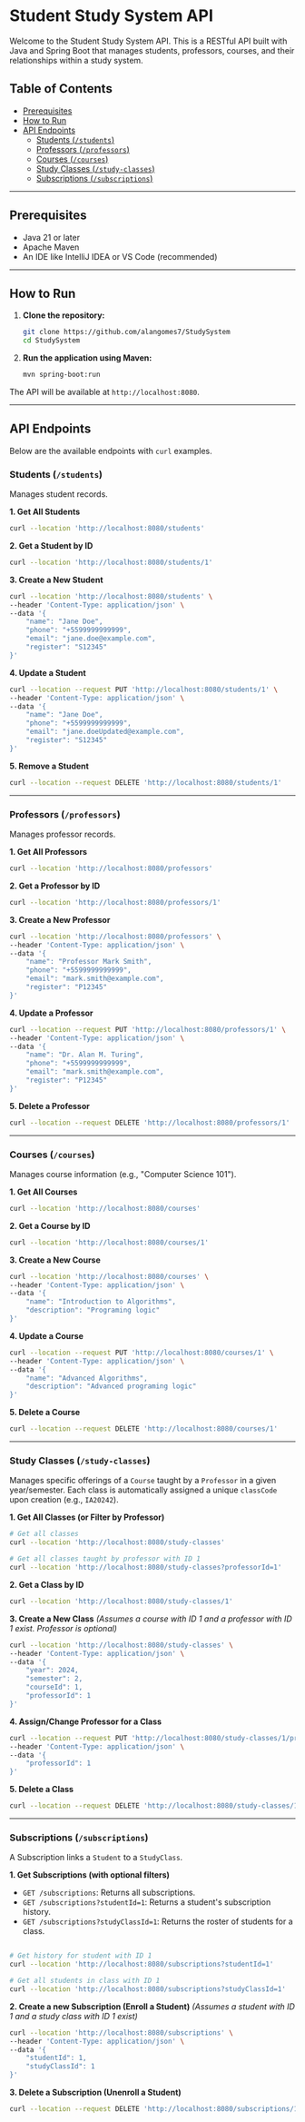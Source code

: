# Student Study System API

Welcome to the Student Study System API. This is a RESTful API built with Java and Spring Boot that manages students, professors, courses, and their relationships within a study system.

## Table of Contents

- [Prerequisites](#prerequisites)
- [How to Run](#how-to-run)
- [API Endpoints](#api-endpoints)
  - [Students (`/students`)](#students-students)
  - [Professors (`/professors`)](#professors-professors)
  - [Courses (`/courses`)](#courses-courses)
  - [Study Classes (`/study-classes`)](#study-classes-study-classes)
  - [Subscriptions (`/subscriptions`)](#subscriptions-subscriptions)


---

## Prerequisites

- Java 21 or later
- Apache Maven
- An IDE like IntelliJ IDEA or VS Code (recommended)

---

## How to Run

1.  **Clone the repository:**
    ```bash
    git clone https://github.com/alangomes7/StudySystem
    cd StudySystem
    ```

2.  **Run the application using Maven:**
    ```bash
    mvn spring-boot:run
    ```

The API will be available at `http://localhost:8080`.

---

## API Endpoints

Below are the available endpoints with `curl` examples.

### Students (`/students`)

Manages student records.

**1. Get All Students**
```bash
curl --location 'http://localhost:8080/students'
```

**2. Get a Student by ID**
```bash
curl --location 'http://localhost:8080/students/1'
```

**3. Create a New Student**
```bash
curl --location 'http://localhost:8080/students' \
--header 'Content-Type: application/json' \
--data '{
    "name": "Jane Doe",
    "phone": "+5599999999999",
    "email": "jane.doe@example.com",
    "register": "S12345"
}'
```

**4. Update a Student**
```bash
curl --location --request PUT 'http://localhost:8080/students/1' \
--header 'Content-Type: application/json' \
--data '{
    "name": "Jane Doe",
    "phone": "+5599999999999",
    "email": "jane.doeUpdated@example.com",
    "register": "S12345"
}'
```

**5. Remove a Student**
```bash
curl --location --request DELETE 'http://localhost:8080/students/1'
```

---

### Professors (`/professors`)

Manages professor records.

**1. Get All Professors**
```bash
curl --location 'http://localhost:8080/professors'
```

**2. Get a Professor by ID**
```bash
curl --location 'http://localhost:8080/professors/1'
```

**3. Create a New Professor**
```bash
curl --location 'http://localhost:8080/professors' \
--header 'Content-Type: application/json' \
--data '{
    "name": "Professor Mark Smith",
    "phone": "+5599999999999",
    "email": "mark.smith@example.com",
    "register": "P12345"
}'
```

**4. Update a Professor**
```bash
curl --location --request PUT 'http://localhost:8080/professors/1' \
--header 'Content-Type: application/json' \
--data '{
    "name": "Dr. Alan M. Turing",
    "phone": "+5599999999999",
    "email": "mark.smith@example.com",
    "register": "P12345"
}'
```

**5. Delete a Professor**
```bash
curl --location --request DELETE 'http://localhost:8080/professors/1'
```

---

### Courses (`/courses`)

Manages course information (e.g., "Computer Science 101").

**1. Get All Courses**
```bash
curl --location 'http://localhost:8080/courses'
```

**2. Get a Course by ID**
```bash
curl --location 'http://localhost:8080/courses/1'
```

**3. Create a New Course**
```bash
curl --location 'http://localhost:8080/courses' \
--header 'Content-Type: application/json' \
--data '{
    "name": "Introduction to Algorithms",
    "description": "Programing logic"
}'
```

**4. Update a Course**
```bash
curl --location --request PUT 'http://localhost:8080/courses/1' \
--header 'Content-Type: application/json' \
--data '{
    "name": "Advanced Algorithms",
    "description": "Advanced programing logic"
}'
```

**5. Delete a Course**
```bash
curl --location --request DELETE 'http://localhost:8080/courses/1'
```

---

### Study Classes (`/study-classes`)

Manages specific offerings of a `Course` taught by a `Professor` in a given year/semester. Each class is automatically assigned a unique `classCode` upon creation (e.g., `IA20242`).

**1. Get All Classes (or Filter by Professor)**
```bash
# Get all classes
curl --location 'http://localhost:8080/study-classes'

# Get all classes taught by professor with ID 1
curl --location 'http://localhost:8080/study-classes?professorId=1'
```

**2. Get a Class by ID**
```bash
curl --location 'http://localhost:8080/study-classes/1'
```

**3. Create a New Class**
*(Assumes a course with ID 1 and a professor with ID 1 exist. Professor is optional)*
```bash
curl --location 'http://localhost:8080/study-classes' \
--header 'Content-Type: application/json' \
--data '{
    "year": 2024,
    "semester": 2,
    "courseId": 1,
    "professorId": 1
}'
```

**4. Assign/Change Professor for a Class**
```bash
curl --location --request PUT 'http://localhost:8080/study-classes/1/professor' \
--header 'Content-Type: application/json' \
--data '{
    "professorId": 1
}'
```

**5. Delete a Class**
```bash
curl --location --request DELETE 'http://localhost:8080/study-classes/1'
```

---

### Subscriptions (`/subscriptions`)

A Subscription links a `Student` to a `StudyClass`.

**1. Get Subscriptions (with optional filters)**
*   `GET /subscriptions`: Returns all subscriptions.
*   `GET /subscriptions?studentId=1`: Returns a student's subscription history.
*   `GET /subscriptions?studyClassId=1`: Returns the roster of students for a class.

```bash

# Get history for student with ID 1
curl --location 'http://localhost:8080/subscriptions?studentId=1'

# Get all students in class with ID 1
curl --location 'http://localhost:8080/subscriptions?studyClassId=1'
```

**2. Create a new Subscription (Enroll a Student)**
*(Assumes a student with ID 1 and a study class with ID 1 exist)*
```bash
curl --location 'http://localhost:8080/subscriptions' \
--header 'Content-Type: application/json' \
--data '{
    "studentId": 1,
    "studyClassId": 1
}'
```

**3. Delete a Subscription (Unenroll a Student)**
```bash
curl --location --request DELETE 'http://localhost:8080/subscriptions/1'
```